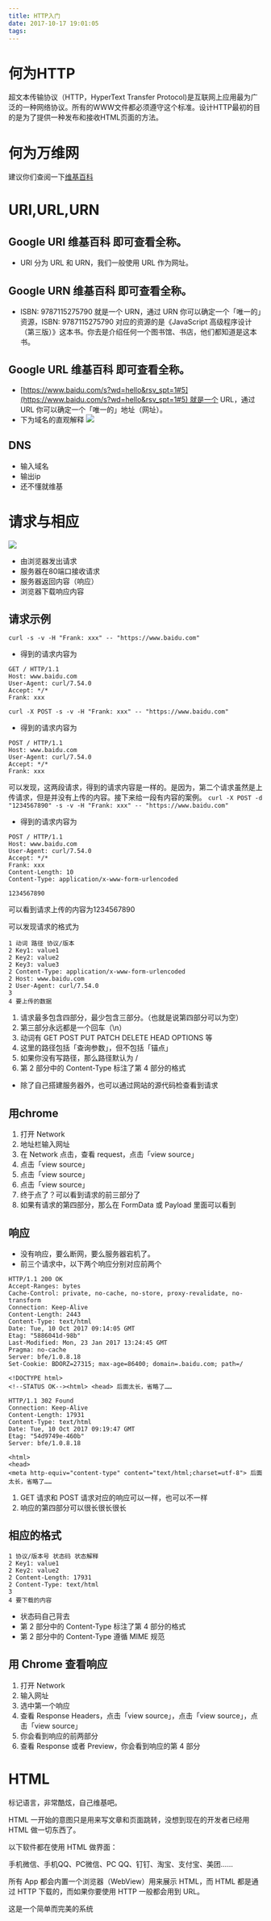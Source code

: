 ```yaml
---
title: HTTP入门
date: 2017-10-17 19:01:05
tags:
---
```

# 何为HTTP
超文本传输协议（HTTP，HyperText Transfer Protocol)是互联网上应用最为广泛的一种网络协议。所有的WWW文件都必须遵守这个标准。设计HTTP最初的目的是为了提供一种发布和接收HTML页面的方法。
# 何为万维网
建议你们查阅一下[维基百科](https://en.wikipedia.org/wiki/History_of_the_Internet#Use_and_culture)
# URI,URL,URN
## Google URI 维基百科 即可查看全称。
- URI 分为 URL 和 URN，我们一般使用 URL 作为网址。
## Google URN 维基百科 即可查看全称。
- ISBN: 9787115275790 就是一个 URN，通过 URN 你可以确定一个「唯一的」资源，ISBN: 9787115275790 对应的资源的是《JavaScript 高级程序设计（第三版）》这本书。你去是介绍任何一个图书馆、书店，他们都知道是这本书。
## Google URL 维基百科 即可查看全称。
- [https://www.baidu.com/s?wd=hello&rsv_spt=1#5](https://www.baidu.com/s?wd=hello&rsv_spt=1#5) 就是一个 URL，通过 URL 你可以确定一个「唯一的」地址（网址）。
- 下为域名的直观解释
![](https://imgchr.com/i/YpKU0)
## DNS
- 输入域名
- 输出ip
- 还不懂就维基

# 请求与相应
![](https://imgchr.com/i/YplCT)
- 由浏览器发出请求
- 服务器在80端口接收请求
- 服务器返回内容（响应）
- 浏览器下载响应内容
## 请求示例
`curl -s -v -H "Frank: xxx" -- "https://www.baidu.com"`
- 得到的请求内容为
```
GET / HTTP/1.1
Host: www.baidu.com
User-Agent: curl/7.54.0
Accept: */*
Frank: xxx
```
`curl -X POST -s -v -H "Frank: xxx" -- "https://www.baidu.com"`
- 得到的请求内容为
```
POST / HTTP/1.1
Host: www.baidu.com
User-Agent: curl/7.54.0
Accept: */*
Frank: xxx
```

可以发现，这两段请求，得到的请求内容是一样的。是因为，第二个请求虽然是上传请求，但是并没有上传的内容。接下来给一段有内容的案例。
`curl -X POST -d "1234567890" -s -v -H "Frank: xxx" -- "https://www.baidu.com"`
- 得到的请求内容为
```
POST / HTTP/1.1
Host: www.baidu.com
User-Agent: curl/7.54.0
Accept: */*
Frank: xxx
Content-Length: 10
Content-Type: application/x-www-form-urlencoded

1234567890
```
可以看到请求上传的内容为1234567890

可以发现请求的格式为
```
1 动词 路径 协议/版本
2 Key1: value1
2 Key2: value2
2 Key3: value3
2 Content-Type: application/x-www-form-urlencoded
2 Host: www.baidu.com
2 User-Agent: curl/7.54.0
3 
4 要上传的数据
```
1. 请求最多包含四部分，最少包含三部分。（也就是说第四部分可以为空）
2. 第三部分永远都是一个回车（\n）
3. 动词有 GET POST PUT PATCH DELETE HEAD OPTIONS 等
4. 这里的路径包括「查询参数」，但不包括「锚点」
5. 如果你没有写路径，那么路径默认为 /
6. 第 2 部分中的 Content-Type 标注了第 4 部分的格式
- 除了自己搭建服务器外，也可以通过网站的源代码检查看到请求
## 用chrome
1. 打开 Network
2. 地址栏输入网址
3. 在 Network 点击，查看 request，点击「view source」
4. 点击「view source」
5. 点击「view source」
6. 点击「view source」
7. 终于点了？可以看到请求的前三部分了
8. 如果有请求的第四部分，那么在 FormData 或 Payload 里面可以看到
## 响应
- 没有响应，要么断网，要么服务器宕机了。
- 前三个请求中，以下两个响应分别对应前两个
```
HTTP/1.1 200 OK
Accept-Ranges: bytes
Cache-Control: private, no-cache, no-store, proxy-revalidate, no-transform
Connection: Keep-Alive
Content-Length: 2443
Content-Type: text/html
Date: Tue, 10 Oct 2017 09:14:05 GMT
Etag: "5886041d-98b"
Last-Modified: Mon, 23 Jan 2017 13:24:45 GMT
Pragma: no-cache
Server: bfe/1.0.8.18
Set-Cookie: BDORZ=27315; max-age=86400; domain=.baidu.com; path=/

<!DOCTYPE html>
<!--STATUS OK--><html> <head> 后面太长，省略了……
```

```
HTTP/1.1 302 Found
Connection: Keep-Alive
Content-Length: 17931
Content-Type: text/html
Date: Tue, 10 Oct 2017 09:19:47 GMT
Etag: "54d9749e-460b"
Server: bfe/1.0.8.18

<html>
<head>
<meta http-equiv="content-type" content="text/html;charset=utf-8"> 后面太长，省略了……
```

1. GET 请求和 POST 请求对应的响应可以一样，也可以不一样
2. 响应的第四部分可以很长很长很长

## 相应的格式
```
1 协议/版本号 状态码 状态解释
2 Key1: value1
2 Key2: value2
2 Content-Length: 17931
2 Content-Type: text/html
3
4 要下载的内容
```
- 状态码自己背去
- 第 2 部分中的 Content-Type 标注了第 4 部分的格式
- 第 2 部分中的 Content-Type 遵循 MIME 规范
## 用 Chrome 查看响应
1. 打开 Network
2. 输入网址
3. 选中第一个响应
4. 查看 Response Headers，点击「view source」，点击「view source」，点击「view source」
5. 你会看到响应的前两部分
6. 查看 Response 或者 Preview，你会看到响应的第 4 部分
# HTML
标记语言，非常酷炫，自己维基吧。

HTML 一开始的意图只是用来写文章和页面跳转，没想到现在的开发者已经用 HTML 做一切东西了。

以下软件都在使用 HTML 做界面：

手机微信、手机QQ、PC微信、PC QQ、钉钉、淘宝、支付宝、美团……

所有 App 都会内置一个浏览器（WebView）用来展示 HTML，而 HTML 都是通过 HTTP 下载的，而如果你要使用 HTTP 一般都会用到 URL。

这是一个简单而完美的系统